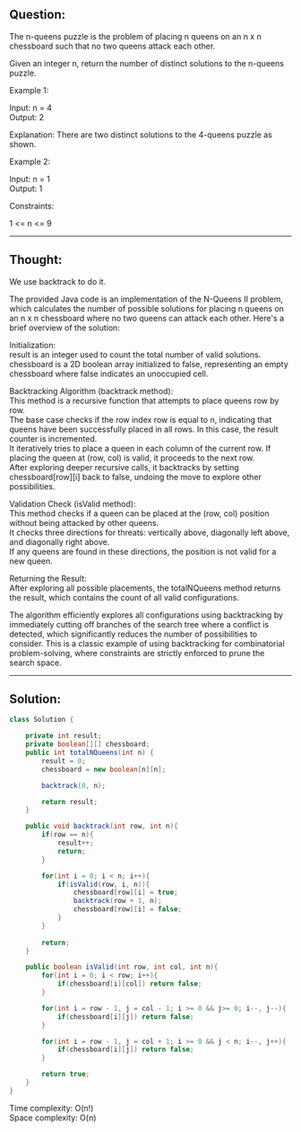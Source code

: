## Question:

The n-queens puzzle is the problem of placing n queens on an n x n chessboard such that no two queens attack each other.  

Given an integer n, return the number of distinct solutions to the n-queens puzzle.   

Example 1:  

Input: n = 4  
Output: 2  

Explanation: There are two distinct solutions to the 4-queens puzzle as shown.  

Example 2:  

Input: n = 1  
Output: 1  
 
Constraints:  

1 <= n <= 9  

---
## Thought:
We use backtrack to do it.

The provided Java code is an implementation of the N-Queens II problem, which calculates the number of possible solutions for placing n queens on an n x n chessboard where no two queens can attack each other. Here's a brief overview of the solution:  

Initialization:  
result is an integer used to count the total number of valid solutions.  
chessboard is a 2D boolean array initialized to false, representing an empty chessboard where false indicates an unoccupied cell.  

Backtracking Algorithm (backtrack method):  
This method is a recursive function that attempts to place queens row by row.  
The base case checks if the row index row is equal to n, indicating that queens have been successfully placed in all rows. In this case, the result counter is incremented.  
It iteratively tries to place a queen in each column of the current row. If placing the queen at (row, col) is valid, it proceeds to the next row.  
After exploring deeper recursive calls, it backtracks by setting chessboard[row][i] back to false, undoing the move to explore other possibilities.  

Validation Check (isValid method):  
This method checks if a queen can be placed at the (row, col) position without being attacked by other queens.  
It checks three directions for threats: vertically above, diagonally left above, and diagonally right above.  
If any queens are found in these directions, the position is not valid for a new queen.  

Returning the Result:  
After exploring all possible placements, the totalNQueens method returns the result, which contains the count of all valid configurations.  

The algorithm efficiently explores all configurations using backtracking by immediately cutting off branches of the search tree where a conflict is detected, which significantly reduces the number of possibilities to consider. This is a classic example of using backtracking for combinatorial problem-solving, where constraints are strictly enforced to prune the search space.  

---
## Solution:
```Java
class Solution {

    private int result;
    private boolean[][] chessboard;
    public int totalNQueens(int n) {
        result = 0;
        chessboard = new boolean[n][n];

        backtrack(0, n);

        return result;
    }

    public void backtrack(int row, int n){
        if(row == n){
            result++;
            return;
        }

        for(int i = 0; i < n; i++){
            if(isValid(row, i, n)){
                chessboard[row][i] = true;
                backtrack(row + 1, n);
                chessboard[row][i] = false;
            }
        }
        
        return;
    }

    public boolean isValid(int row, int col, int n){
        for(int i = 0; i < row; i++){
            if(chessboard[i][col]) return false;
        }

        for(int i = row - 1, j = col - 1; i >= 0 && j>= 0; i--, j--){
            if(chessboard[i][j]) return false;
        }

        for(int i = row - 1, j = col + 1; i >= 0 && j < n; i--, j++){
            if(chessboard[i][j]) return false;
        }

        return true;
    }
}
```
Time complexity: O(n!)  
Space complexity: O(n)
